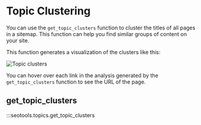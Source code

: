 # Topic Clustering

You can use the `get_topic_clusters` function to cluster the titles of all pages in a sitemap. This function can help you find similar groups of content on your site.

This function generates a visualization of the clusters like this:

![Topic clusters](/seotools/embeddings.png)

You can hover over each link in the analysis generated by the `get_topic_clusters` function to see the URL of the page.

## get_topic_clusters

:::seotools.topics.get_topic_clusters
